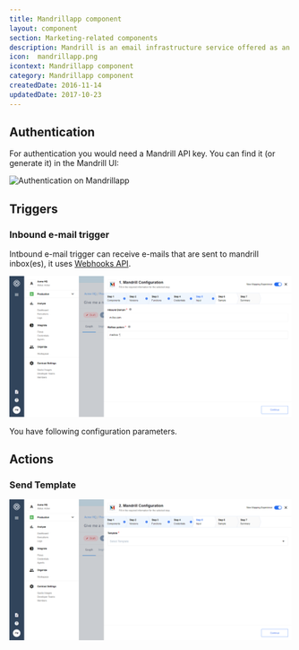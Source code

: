 ```yaml
---
title: Mandrillapp component
layout: component
section: Marketing-related components
description: Mandrill is an email infrastructure service offered as an add-on for MailChimp.
icon:  mandrillapp.png
icontext: Mandrillapp component
category: Mandrillapp component
createdDate: 2016-11-14
updatedDate: 2017-10-23
---
```


## Authentication

For authentication you would need a Mandrill API key. You can find it (or generate it) in the Mandrill UI:

![Authentication on Mandrillapp](https://user-images.githubusercontent.com/56208/29975588-353f0cd4-8f37-11e7-8a2c-c5f1800efb9b.png)

## Triggers

### Inbound e-mail trigger

Intbound e-mail trigger can receive e-mails that are sent to mandrill inbox(es), it uses [Webhooks API](https://mandrill.zendesk.com/hc/en-us/articles/205583217-Introduction-to-Webhooks).

![Inbound e-mail trigger](img/mandrillapp-trigger.png)

You have following configuration parameters.

## Actions

### Send Template

![Mandrillapp action](img/mandrillapp-action.png)
